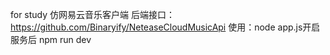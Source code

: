 for study
仿网易云音乐客户端
后端接口：https://github.com/Binaryify/NeteaseCloudMusicApi
使用：node app.js开启服务后 npm run dev
